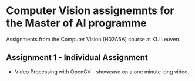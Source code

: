 # Computer Vision assignemnts for the Master of AI programme
Assignments from the Computer Vision (H02A5A) course at KU Leuven.

## Assignment 1 - Individual Assignment
- Video Processing with OpenCV - showcase on a one minute long video.
